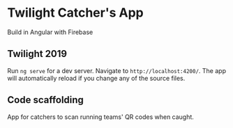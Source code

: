 # Twilight Catcher's App

Build in Angular with Firebase

## Twilight 2019

Run `ng serve` for a dev server. Navigate to `http://localhost:4200/`. The app will automatically reload if you change any of the source files.

## Code scaffolding

App for catchers to scan running teams' QR codes when caught.

